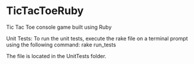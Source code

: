 # TicTacToeRuby
Tic Tac Toe console game built using Ruby

Unit Tests:
To run the unit tests, execute the rake file on a terminal prompt using the following command: 
rake run_tests

The file is located in the UnitTests folder. 